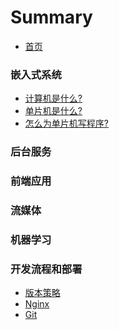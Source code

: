 # Summary

* [首页](README.md)

### 嵌入式系统

* [计算机是什么?](docs/system/computer.md)
* [单片机是什么?](docs/system/mcs-intro.md)
* [怎么为单片机写程序?](docs/system/mcs-write-code.md)

### 后台服务

### 前端应用

### 流媒体

### 机器学习

### 开发流程和部署

* [版本策略]()
* [Nginx]()
* [Git]()